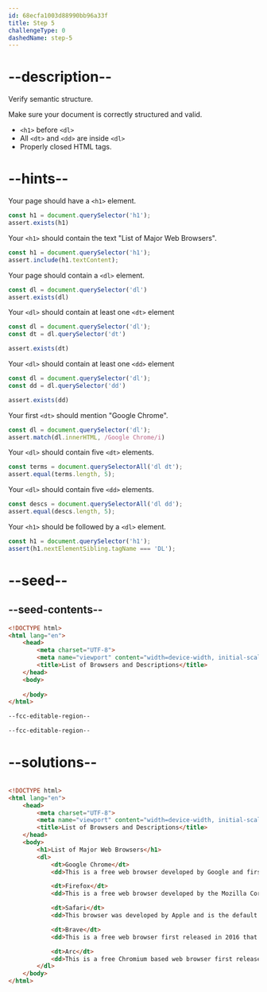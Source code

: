 ```yaml
---
id: 68ecfa1003d88990bb96a33f
title: Step 5
challengeType: 0
dashedName: step-5
---
```


# --description--
Verify semantic structure.

Make sure your document is correctly structured and valid. 

- `<h1>` before `<dl>`
- All `<dt>` and `<dd>` are inside `<dl>`
- Properly closed HTML tags.

# --hints--

Your page should have a `<h1>` element.

```js
const h1 = document.querySelector('h1');
assert.exists(h1)
```

Your `<h1>` should contain the text "List of Major Web Browsers".

```js
const h1 = document.querySelector('h1');
assert.include(h1.textContent);
```

Your page should contain a `<dl>` element.

```js
const dl = document.querySelector('dl')
assert.exists(dl)
```

Your `<dl>` should contain at least one `<dt>` element

```js
const dl = document.querySelector('dl');
const dt = dl.querySelector('dt')

assert.exists(dt)
```

Your `<dl>` should contain at least one `<dd>` element

```js
const dl = document.querySelector('dl');
const dd = dl.querySelector('dd')

assert.exists(dd)
```

Your first `<dt>` should mention "Google Chrome".

```js
const dl = document.querySelector('dl');
assert.match(dl.innerHTML, /Google Chrome/i)
```

Your `<dl>` should contain five `<dt>` elements.

```js
const terms = document.querySelectorAll('dl dt');
assert.equal(terms.length, 5);
```

Your `<dl>` should contain five `<dd>` elements.

```js
const descs = document.querySelectorAll('dl dd');
assert.equal(descs.length, 5);
```

Your `<h1>` should be followed by a `<dl>` element.

```js
const h1 = document.querySelector('h1');
assert(h1.nextElementSibling.tagName === 'DL');
```

# --seed--

## --seed-contents--

```html
<!DOCTYPE html> 
<html lang="en"> 
    <head> 
        <meta charset="UTF-8"> 
        <meta name="viewport" content="width=device-width, initial-scale=1.0"> 
        <title>List of Browsers and Descriptions</title> 
    </head> 
    <body> 
  
    </body> 
</html>

--fcc-editable-region--

--fcc-editable-region--

```

# --solutions--

```html

<!DOCTYPE html> 
<html lang="en"> 
    <head> 
        <meta charset="UTF-8"> 
        <meta name="viewport" content="width=device-width, initial-scale=1.0"> 
        <title>List of Browsers and Descriptions</title> 
    </head> 
    <body> 
        <h1>List of Major Web Browsers</h1> 
        <dl>
            <dt>Google Chrome</dt>
            <dd>This is a free web browser developed by Google and first released in 2008.</dd>

            <dt>Firefox</dt>
            <dd>This is a free web browser developed by the Mozilla Corporation and first created in 2004.</dd>

            <dt>Safari</dt>
            <dd>This browser was developed by Apple and is the default browser for iPhone, iPad and Mac devices.</dd>

            <dt>Brave</dt>
            <dd>This is a free web browser first released in 2016 that is based on the Chromium web browser.</dd>

            <dt>Arc</dt>
            <dd>This is a free Chromium based web browser first released in 2023 by The Browser Company.</dd>
        </dl>  
    </body> 
</html>

```

